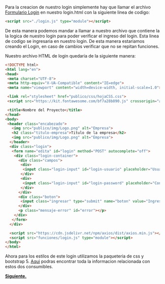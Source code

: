 Para la creacion de nuestro login simplemente hay que llamar el archivo [Formulario Login](http://127.0.0.1:5500/docs/global.html#FormulariodeLogin) en nuestro login.html con la siguiente linea de codigo:

```html
<script src="./login.js" type="module"></script>
```
De esta manera podemos mandar a llamar a nuestro archivo que contiene la la logica de nuestro login para poder verificar el ingreso del login. Esta linea de codigo se ingresaria en nuestro login. De esta manera estariamos creando el Login, en caso de cambios verificar que no se repitan funciones.

Nuestro archivo HTML de login quedaria de la siguiente manera:

```html
<!DOCTYPE html>
<html lang="en">
<head>
 <meta charset="UTF-8">
 <meta http-equiv="X-UA-Compatible" content="IE=edge">
 <meta name="viewport" content="width=device-width, initial-scale=1.0">

 <link rel="stylesheet" href="publico/css/hojaCSS.css">
 <script src="https://kit.fontawesome.com/bf7a28b890.js" crossorigin="anonymous"></script>

 <title>Nombre del Proyecto</title>
</head>
<body>
 <header class="encabezado">
   <img src="publico/img/Logo.png" alt="Empresa">
   <h2 class="titulo-empresa">Titulo de la empresa</h2>
   <img src="publico/img/Logo.png" alt="Empresa"> 
  </header>
  <div class="login">
   <form name="edita" id="login" method="POST" autocomplete="off">
    <div class="login-container">
      <div class="campos">
       <div>
        <input class="login-input" id="login-usuario" placeholder="Usuario" type="text" name="usuario" size="10" maxength="15" required>
       </div>
       <div>
        <input class="login-input" id="login-password" placeholder="Contraseña" type="password" name="password" size="10" maxength="15" required>
       </div>
      </div>
      <div class="boton">
       <input class="ingresar" type="submit" name="boton" value="Ingresar">
      </div>
      <p class="mensaje-error" id="error"></p>
    </div>
   </form>
  </div>

  <script src="https://cdn.jsdelivr.net/npm/axios/dist/axios.min.js"></script>
  <script src="funciones/login.js" type="module"></script>
</body>
</html>
```

Ahora para los estilos de este login utilizamos la paqueteria de css y bootstrap 5. [Aqui](http://www.google.com) podras encontrar toda la informacion relacionada con estos dos consumibles.

**[Siguiente.](http://127.0.0.1:5500/docs/tutorial-paso3.html)**